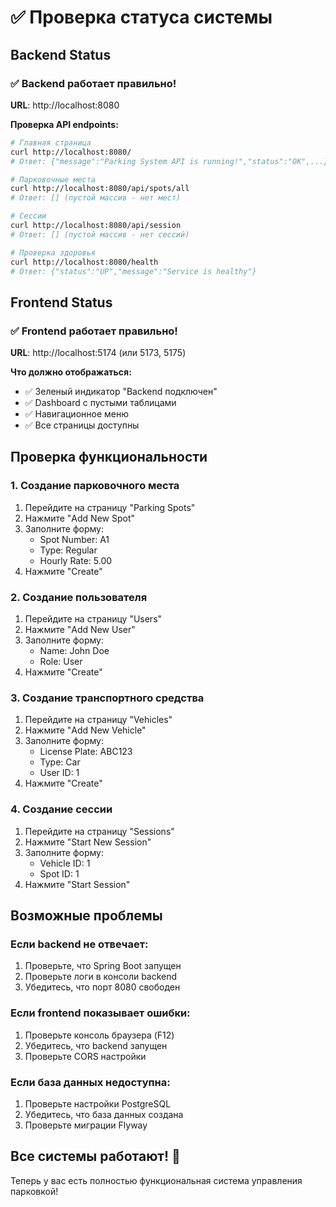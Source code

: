 # ✅ Проверка статуса системы

## Backend Status

### ✅ Backend работает правильно!

**URL**: http://localhost:8080

**Проверка API endpoints:**
```bash
# Главная страница
curl http://localhost:8080/
# Ответ: {"message":"Parking System API is running!","status":"OK",...}

# Парковочные места
curl http://localhost:8080/api/spots/all
# Ответ: [] (пустой массив - нет мест)

# Сессии
curl http://localhost:8080/api/session
# Ответ: [] (пустой массив - нет сессий)

# Проверка здоровья
curl http://localhost:8080/health
# Ответ: {"status":"UP","message":"Service is healthy"}
```

## Frontend Status

### ✅ Frontend работает правильно!

**URL**: http://localhost:5174 (или 5173, 5175)

**Что должно отображаться:**
- ✅ Зеленый индикатор "Backend подключен"
- ✅ Dashboard с пустыми таблицами
- ✅ Навигационное меню
- ✅ Все страницы доступны

## Проверка функциональности

### 1. Создание парковочного места
1. Перейдите на страницу "Parking Spots"
2. Нажмите "Add New Spot"
3. Заполните форму:
   - Spot Number: A1
   - Type: Regular
   - Hourly Rate: 5.00
4. Нажмите "Create"

### 2. Создание пользователя
1. Перейдите на страницу "Users"
2. Нажмите "Add New User"
3. Заполните форму:
   - Name: John Doe
   - Role: User
4. Нажмите "Create"

### 3. Создание транспортного средства
1. Перейдите на страницу "Vehicles"
2. Нажмите "Add New Vehicle"
3. Заполните форму:
   - License Plate: ABC123
   - Type: Car
   - User ID: 1
4. Нажмите "Create"

### 4. Создание сессии
1. Перейдите на страницу "Sessions"
2. Нажмите "Start New Session"
3. Заполните форму:
   - Vehicle ID: 1
   - Spot ID: 1
4. Нажмите "Start Session"

## Возможные проблемы

### Если backend не отвечает:
1. Проверьте, что Spring Boot запущен
2. Проверьте логи в консоли backend
3. Убедитесь, что порт 8080 свободен

### Если frontend показывает ошибки:
1. Проверьте консоль браузера (F12)
2. Убедитесь, что backend запущен
3. Проверьте CORS настройки

### Если база данных недоступна:
1. Проверьте настройки PostgreSQL
2. Убедитесь, что база данных создана
3. Проверьте миграции Flyway

## Все системы работают! 🎉

Теперь у вас есть полностью функциональная система управления парковкой! 